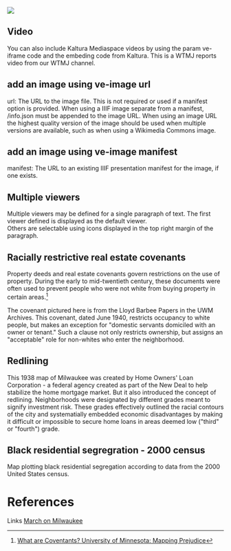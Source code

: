 <a href="https://juncture-digital.org"><img src="https://juncture-digital.org/images/ve-button.png"></a>

<param ve-config 
       title="Mapping Racism and Resistance: A digital exhibit to accompany the 52nd Annual Morris Fromkin Memorial Lecture"
       author="UWM Libraries"
       banner="https://upload.wikimedia.org/wikipedia/commons/5/54/Apl-demographics-segregation-milwaukee-redlining-holc-map-crop.jpg" 
       layout="vertical">

<!-- Entities discussed throughout the essay are typically defined before the essay text and
     are thus available in all text.  Entity identifiers (QIDs) can be found in either
     Wikipedia or Wikidata (https://www.wikidata.org)> -->
<param ve-entity eid="Q6662268"> <!-- Lloyd Barbee -->
<param ve-entity eid="Q7918759"> <!-- Vel Phillips -->
<param ve-entity eid="Q1453838"> <!-- redlining -->
<param ve-entity eid="Q186356"> <!-- New Deal -->

## Video

You can also include Kaltura Mediaspace videos by using the param ve-iframe code and the embeding code from Kaltura. This is a WTMJ reports video from our WTMJ channel.
<param ve-iframe id="kaltura mediaspace" src="https://cdnapisec.kaltura.com/p/2370711/sp/237071100/embedIframeJs/uiconf_id/42909941/partner_id/2370711?iframeembed=true&playerId=kaltura_player&entry_id=1_3euc8iny&flashvars[streamerType]=auto&amp;flashvars[localizationCode]=en&amp;flashvars[leadWithHTML5]=true&amp;flashvars[sideBarContainer.plugin]=true&amp;flashvars[sideBarContainer.position]=left&amp;flashvars[sideBarContainer.clickToClose]=true&amp;flashvars[chapters.plugin]=true&amp;flashvars[chapters.layout]=vertical&amp;flashvars[chapters.thumbnailRotator]=false&amp;flashvars[streamSelector.plugin]=true&amp;flashvars[EmbedPlayer.SpinnerTarget]=videoHolder&amp;flashvars[dualScreen.plugin]=true&amp;flashvars[Kaltura.addCrossoriginToIframe]=true&amp;&wid=1_cambmsxn" allowfullscreen webkitallowfullscreen mozAllowFullScreen allow="autoplay *; fullscreen *; encrypted-media *" sandbox="allow-forms allow-same-origin allow-scripts allow-top-navigation allow-pointer-lock allow-popups allow-modals allow-orientation-lock allow-popups-to-escape-sandbox allow-presentation allow-top-navigation-by-user-activation" frameborder="0" title="WTMJ_reports_SR482_cs">    

## add an image using ve-image url

url: The URL to the image file. This is not required or used if a manifest option is provided. When using a IIIF image separate from a manifest, /info.json must be appended to the image URL. When using an image URL the highest quality version of the image should be used when multiple versions are available, such as when using a Wikimedia Commons image.

<param ve-image 
       url="https://collections.lib.uwm.edu/digital/iiif/kal/1211/full/pct:50/0/default.jpg">

## add an image using ve-image manifest

manifest: The URL to an existing IIIF presentation manifest for the image, if one exists.

<param ve-image 
       manifest="https://collections.lib.uwm.edu//digital/iiif-info/kal/1227/manifest.json" seq="2" layers="true">
       
## Multiple viewers

Multiple viewers may be defined for a single paragraph of text.  The first viewer defined is displayed as the default viewer.  
Others are selectable using icons displayed in the top right margin of the paragraph.
<param ve-image 
       manifest="https://iiif.juncture-digital.org/manifest/6dd738aed85597cac540ad31dd5818e86ef7f2918c7b43a9eb3123d5538e6e4c" compare="true">
<param ve-image 
       url="https://collections.lib.uwm.edu/digital/iiif/kal/1211/full/pct:50/0/default.jpg">
<param ve-map center="Q36600" zoom="11">

## Racially restrictive real estate covenants

Property deeds and real estate covenants govern restrictions on the use of property. During the early to mid-twentieth century, these documents were often used to prevent people who were not white from buying property in certain areas.[^1]
<param ve-image 
       manifest="https://liblamp.uwm.edu/IIIF/manifest/manifest1499.json">
       
The covenant pictured here is from the Lloyd Barbee Papers in the UWM Archives. This covenant, dated June 1940, restricts occupancy to white people, but makes an exception for "domestic servants domiciled with an owner or tenant." Such a clause not only restricts ownership, but assigns an "acceptable" role for non-whites who enter the neighborhood. 
<param ve-image 
       manifest="https://liblamp.uwm.edu/IIIF/manifest/manifest1499.json">

## Redlining

This 1938 map of Milwaukee was created by Home Owners' Loan Corporation - a federal agency created as part of the New Deal to help stabilize the home mortgage market. But it also introduced the concept of redlining. Neighborhoods were designated by different grades meant to signify investment risk. These grades effectively outlined the racial contours of the city and systematially embedded economic disadvantages by making it difficult or impossible to secure home loans in areas deemed low ("third" or "fourth") grade. 
<param ve-image 
       manifest="https://cdm17272.contentdm.oclc.org/iiif/info/agdm/3028/manifest.json">       

## Black residential segregration - 2000 census

Map plotting black residential segregation according to data from the 2000 United States census.
<param ve-image 
       manifest="https://upload.wikimedia.org/wikipedia/commons/4/4a/2000census-_Black_Residential_Segregation.JPG">

# References

[^1]: [What are Coventants? University of Minnesota: Mapping Prejudice](https://mappingprejudice.umn.edu/what-are-covenants/)

Links [March on Milwaukee](https://uwm.edu/marchonmilwaukee/)
